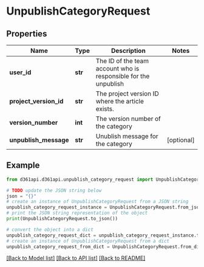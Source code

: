 # UnpublishCategoryRequest


## Properties

Name | Type | Description | Notes
------------ | ------------- | ------------- | -------------
**user_id** | **str** | The ID of the team account who is responsible for the unpublish | 
**project_version_id** | **str** | The project version ID where the article exists. | 
**version_number** | **int** | The version number of the category | 
**unpublish_message** | **str** | Unublish message for the category | [optional] 

## Example

```python
from d361api.d361api.unpublish_category_request import UnpublishCategoryRequest

# TODO update the JSON string below
json = "{}"
# create an instance of UnpublishCategoryRequest from a JSON string
unpublish_category_request_instance = UnpublishCategoryRequest.from_json(json)
# print the JSON string representation of the object
print(UnpublishCategoryRequest.to_json())

# convert the object into a dict
unpublish_category_request_dict = unpublish_category_request_instance.to_dict()
# create an instance of UnpublishCategoryRequest from a dict
unpublish_category_request_from_dict = UnpublishCategoryRequest.from_dict(unpublish_category_request_dict)
```
[[Back to Model list]](../README.md#documentation-for-models) [[Back to API list]](../README.md#documentation-for-api-endpoints) [[Back to README]](../README.md)


